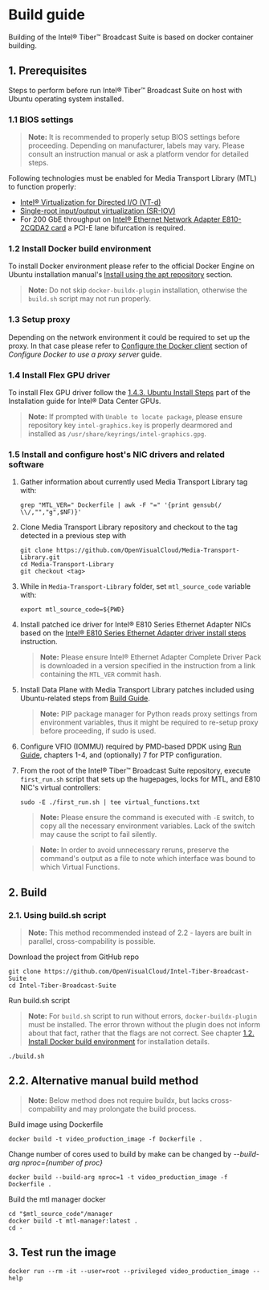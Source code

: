 # Build guide

Building of the Intel® Tiber™ Broadcast Suite is based on docker container building.

## 1. Prerequisites

Steps to perform before run Intel® Tiber™ Broadcast Suite on host with Ubuntu operating system installed.

### 1.1 BIOS settings
> **Note:** It is recommended to properly setup BIOS settings before proceeding. Depending on manufacturer, labels may vary. Please consult an instruction manual or ask a platform vendor for detailed steps.

Following technologies must be enabled for Media Transport Library (MTL) to function properly:
- [Intel® Virtualization for Directed I/O (VT-d)](https://en.wikipedia.org/wiki/X86_virtualization#Intel_virtualization_(VT-x))
- [Single-root input/output virtualization (SR-IOV)](https://en.wikipedia.org/wiki/Single-root_input/output_virtualization)
- For 200 GbE throughput on [Intel® Ethernet Network Adapter E810-2CQDA2 card](https://ark.intel.com/content/www/us/en/ark/products/210969/intel-ethernet-network-adapter-e810-2cqda2.html) a PCI-E lane bifurcation is required.


### 1.2 Install Docker build environment

To install Docker environment please refer to the official Docker Engine on Ubuntu installation manual's [Install using the apt repository](https://docs.docker.com/engine/install/ubuntu/#install-using-the-repository) section.

> **Note:** Do not skip `docker-buildx-plugin` installation, otherwise the `build.sh` script may not run properly.

### 1.3 Setup proxy

Depending on the network environment it could be required to set up the proxy. In that case please refer to [Configure the Docker client](https://docs.docker.com/network/proxy/#configure-the-docker-client) section of _Configure Docker to use a proxy server_ guide.

### 1.4 Install Flex GPU driver

To install Flex GPU driver follow the [1.4.3. Ubuntu Install Steps](https://dgpu-docs.intel.com/driver/installation.html#ubuntu-install-steps) part of the Installation guide for Intel® Data Center GPUs.

> **Note:** If prompted with `Unable to locate package`, please ensure repository key `intel-graphics.key` is properly dearmored and installed as `/usr/share/keyrings/intel-graphics.gpg`.

### 1.5 Install and configure host's NIC drivers and related software

1. Gather information about currently used Media Transport Library tag with:
    ```shell
    grep "MTL_VER=" Dockerfile | awk -F "=" '{print gensub(/ \\/,"","g",$NF)}'
    ```
2. Clone Media Transport Library repository and checkout to the tag detected in a previous step with
    ```shell
    git clone https://github.com/OpenVisualCloud/Media-Transport-Library.git
    cd Media-Transport-Library
    git checkout <tag>
    ```
3. While in `Media-Transport-Library` folder, set `mtl_source_code` variable with:
    ```shell
    export mtl_source_code=${PWD}
    ```
4. Install patched ice driver for Intel® E810 Series Ethernet Adapter NICs based on the [Intel® E810 Series Ethernet Adapter driver install steps](https://github.com/OpenVisualCloud/Media-Transport-Library/blob/2f1c2a3be417065a4dc9276e2d7344d768e95118/doc/e810.md) instruction.

    > **Note:** Please ensure Intel® Ethernet Adapter Complete Driver Pack is downloaded in a version specified in the instruction from a link containing the `MTL_VER` commit hash.

5.  Install Data Plane with Media Transport Library patches included using Ubuntu-related steps from [Build Guide](https://github.com/OpenVisualCloud/Media-Transport-Library/blob/2f1c2a3be417065a4dc9276e2d7344d768e95118/doc/build.md).
    > **Note:** PIP package manager for Python reads proxy settings from environment variables, thus it might be required to re-setup proxy before proceeding, if sudo is used.
6. Configure VFIO (IOMMU) required by PMD-based DPDK using [Run Guide](https://github.com/OpenVisualCloud/Media-Transport-Library/blob/2f1c2a3be417065a4dc9276e2d7344d768e95118/doc/run.md), chapters 1-4, and (optionally) 7 for PTP configuration.

7. From the root of the Intel® Tiber™ Broadcast Suite repository, execute `first_run.sh` script that sets up the hugepages, locks for MTL, and E810 NIC's virtual controllers:
    ```shell
    sudo -E ./first_run.sh | tee virtual_functions.txt
    ```
    > **Note:** Please ensure the command is executed with `-E` switch, to copy all the necessary environment variables. Lack of the switch may cause the script to fail silently.

    > **Note:** In order to avoid unnecessary reruns, preserve the command's output as a file to note which interface was bound to which Virtual Functions.

## 2. Build

### 2.1. Using build.sh script
> **Note:** This method recommended instead of 2.2 - layers are built in parallel, cross-compability is possible.

Download the project from GitHub repo

```shell
git clone https://github.com/OpenVisualCloud/Intel-Tiber-Broadcast-Suite
cd Intel-Tiber-Broadcast-Suite
```

Run build.sh script

> **Note:** For `build.sh` script to run without errors, `docker-buildx-plugin` must be installed. The error thrown without the plugin does not inform about that fact, rather that the flags are not correct. See chapter [1.2. Install Docker build environment](#12-install-docker-build-environment) for installation details.

```shell
./build.sh
```

## 2.2. Alternative manual build method

> **Note:** Below method does not require buildx, but lacks cross-compability and may prolongate the build process.

Build image using Dockerfile
```shell
docker build -t video_production_image -f Dockerfile .
```

Change number of cores used to build by make can be changed  by _--build-arg nproc={number of proc}_

```shell
docker build --build-arg nproc=1 -t video_production_image -f Dockerfile .
```

Build the mtl manager docker

```shell
cd "$mtl_source_code"/manager
docker build -t mtl-manager:latest .
cd -
```


## 3. Test run the image

```shell
docker run --rm -it --user=root --privileged video_production_image --help
```
